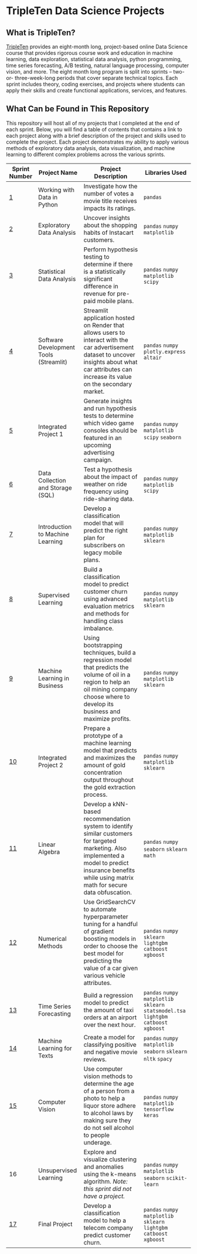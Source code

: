 # TripleTen Data Science Projects

## What is TripleTen? 
[TripleTen](https://tripleten.com/data-science/) provides an eight-month long, project-based online Data Science course that provides rigorous course work and education in machine learning, data exploration, statistical data analysis, python programming, time series forecasting, A/B testing, natural language processing, computer vision, and more. The eight month long program is split into sprints – two- or- three-week-long periods that cover separate technical topics. Each sprint includes theory, coding exercises, and projects where students can apply their skills and create functional applications, services, and features. 

## What Can be Found in This Repository
This repository will host all of my projects that I completed at the end of each sprint. Below, you will find a table of contents that contains a link to each project along with a brief description of the project and skills used to complete the project. Each project demonstrates my ability to apply various methods of exploratory data analysis, data visualization, and machine learning to different complex problems across the various sprints. 

| Sprint Number                                                                                                                                  | Project Name                           | Project Description                                                                                                                                                                                                                                                                                                                                                                    | Libraries Used                                                                           |
|------------------------------------------------------------------------------------------------------------------------------------------------|----------------------------------------|----------------------------------------------------------------------------------------------------------------------------------------------------------------------------------------------------------------------------------------------------------------------------------------------------------------------------------------------------------------------------------------|------------------------------------------------------------------------------------------|
| [1](https://github.com/paul-london/TripleTen-Data-Science-Projects/blob/main/Sprint%2001%20-%20Working%20with%20Data%20in%20Python/Sprint%201%20Project%20-%20Working%20with%20Data%20in%20Python.ipynb)          | Working with Data in Python            | Investigate how the number of votes a movie title receives impacts its ratings.                                                                                                                                                                                                                                                                                                         | `pandas`                                                                                 |
| [2](https://github.com/paul-london/TripleTen-Data-Science-Projects/blob/main/Sprint%2002%20-%20Exploratory%20Data%20Analysis/Sprint%202%20Project%20-%20Exploratory%20Data%20Analysis.ipynb)      | Exploratory Data Analysis              | Uncover insights about the shopping habits of Instacart customers.                                                                                                                                                                                                                                                                                                                      | `pandas` `numpy` `matplotlib`                                                            |
| [3](https://github.com/paul-london/TripleTen-Data-Science-Projects/blob/main/Sprint%2003%20-%20Statistical%20Data%20Analysis/Sprint%203%20Project%20-%20Statistical%20Data%20Analysis.ipynb)              | Statistical Data Analysis              | Perform hypothesis testing to determine if there is a statistically significant difference in revenue for pre-paid mobile plans.                                                                                                                                                                                                                                                        | `pandas` `numpy` `matplotlib` `scipy`                                                    |
| [4](https://sprint-4-project-pkuc.onrender.com/) | Software Development Tools (Streamlit) | Streamlit application hosted on Render that allows users to interact with the car advertisement dataset to uncover insights about what car attributes can increase its value on the secondary market.                                                                                                                                                                                  | `pandas` `numpy` `plotly.express` `altair`                                               |
| [5](https://github.com/paul-london/TripleTen-Data-Science-Projects/blob/main/Sprint%2005%20-%20Integrated%20Project%201/Sprint%205%20Project%20-%20Integrated%20Project%201.ipynb)                     | Integrated Project 1                   | Generate insights and run hypothesis tests to determine which video game consoles should be featured in an upcoming advertising campaign.                                                                                                                                                                                                                                              | `pandas` `numpy` `matplotlib` `scipy` `seaborn`                                          |
| [6](https://github.com/paul-london/TripleTen-Data-Science-Projects/blob/main/Sprint%2006%20-%20Data%20Collection%20and%20Storage%20(SQL)/Sprint%206%20Project%20-%20Data%20Collection%20and%20Storage%20(SQL).ipynb)    | Data Collection and Storage (SQL)      | Test a hypothesis about the impact of weather on ride frequency using ride-sharing data.                                                                                                                                                                                                                                                                                                | `pandas` `numpy` `matplotlib` `scipy`                                                    |
| [7](https://github.com/paul-london/TripleTen-Data-Science-Projects/blob/main/Sprint%2007%20-%20Introduction%20to%20Machine%20Learning/Sprint%207%20Project%20-%20Introduction%20to%20Machine%20Learning.ipynb)                       | Introduction to Machine Learning                     | Develop a classification model that will predict the right plan for subscribers on legacy mobile plans.                                                                                                                                                                                                                                                                                 | `pandas` `numpy` `matplotlib` `sklearn`                                                  |
| [8](https://github.com/paul-london/TripleTen-Data-Science-Projects/blob/main/Sprint%2008%20-%20Supervised%20Learning/Sprint%208%20Project%20-%20Supervised%20Learning.ipynb)                       | Supervised Learning                    | Build a classification model to predict customer churn using advanced evaluation metrics and methods for handling class imbalance.                                                                                                                                                                                                                                                     | `pandas` `numpy` `matplotlib` `sklearn`                                                  |
| [9](https://github.com/paul-london/TripleTen-Data-Science-Projects/blob/main/Sprint%2009%20-%20Machine%20Learning%20in%20Business/Sprint%209%20Project%20-%20Machine%20Learning%20in%20Business.ipynb)           | Machine Learning in Business           | Using bootstrapping techniques, build a regression model that predicts the volume of oil in a region to help an oil mining company choose where to develop its business and maximize profits.                                                                                                                                                                                           | `pandas` `numpy` `matplotlib` `sklearn`                                                  |
| [10](https://github.com/paul-london/TripleTen-Data-Science-Projects/blob/main/Sprint%2010%20-%20Integrated%20Project%202/Sprint%2010%20Project%20-%20Integrated%20Project%202.ipynb)                    | Integrated Project 2                   | Prepare a prototype of a machine learning model that predicts and maximizes the amount of gold concentration output throughout the gold extraction process.                                                                                                                                                                                                                             | `pandas` `numpy` `matplotlib` `sklearn`                                                  |
| [11](https://github.com/paul-london/TripleTen-Data-Science-Projects/blob/main/Sprint%2011%20-%20Linear%20Algebra/Sprint%2011%20Project%20-%20Linear%20Algebra.ipynb)                            | Linear Algebra                         | Develop a kNN-based recommendation system to identify similar customers for targeted marketing. Also implemented a model to predict insurance benefits while using matrix math for secure data obfuscation.                                                                                                                                                                           | `pandas` `numpy` `seaborn` `sklearn` `math`                                              |
| [12](https://github.com/paul-london/TripleTen-Data-Science-Projects/blob/main/Sprint%2012%20-%20Numerical%20Methods/Sprint%2012%20Project%20-%20Numerical%20Methods.ipynb)                         | Numerical Methods                      | Use GridSearchCV to automate hyperparameter tuning for a handful of gradient boosting models in order to choose the best model for predicting the value of a car given various vehicle attributes.                                                                                                                                                                                      | `pandas` `numpy` `sklearn` `lightgbm` `catboost` `xgboost`                               |
| [13](https://github.com/paul-london/TripleTen-Data-Science-Projects/blob/main/Sprint%2013%20-%20Time%20Series/Sprint%2013%20Project%20-%20Time%20Series.ipynb)                               | Time Series Forecasting                | Build a regression model to predict the amount of taxi orders at an airport over the next hour.                                                                                                                                                                                                                                                                                         | `pandas` `numpy` `matplotlib` `sklearn` `statsmodel.tsa` `lightgbm` `catboost` `xgboost` |
| [14](https://github.com/paul-london/TripleTen-Data-Science-Projects/blob/main/Sprint%2014%20-%20Machine%20Learning%20for%20Texts/Sprint%2014%20Project%20-%20Machine%20Learning%20for%20Texts.ipynb)                            | Machine Learning for Texts                           | Create a model for classifying positive and negative movie reviews.                                                                                                                                                                                                                                                                                                                   | `pandas` `numpy` `matplotlib` `seaborn` `sklearn` `nltk` `spacy`                         |
| [15](https://github.com/paul-london/TripleTen-Data-Science-Projects/blob/main/Sprint%2015%20-%20Computer%20Vision/Sprint%2015%20Project%20-%20Computer%20Vision.ipynb)                           | Computer Vision                        | Use computer vision methods to determine the age of a person from a photo to help a liquor store adhere to alcohol laws by making sure they do not sell alcohol to people underage.                                                                                                                                                                                                     | `pandas` `numpy` `matplotlib` `tensorflow` `keras`                                       |
| 16                             | Unsupervised Learning                        | Explore and visualize clustering and anomalies using the k-means algorithm. *Note: this sprint did not have a project.*                                                                                                                                                                                                                                                                                                     | `pandas` `numpy` `matplotlib` `seaborn` `scikit-learn`               |
| [17](https://github.com/paul-london/TripleTen-Data-Science-Projects/blob/main/Sprint%2017%20-%20Final%20Project/Sprint%2017%20Project%20-%20Final%20Project.ipynb)                             | Final Project                          | Develop a classification model to help a telecom company predict customer churn.                                                                                                                                                                                                                                                                                                        | `pandas` `numpy` `matplotlib` `sklearn` `lightgbm` `catboost` `xgboost`                  |
